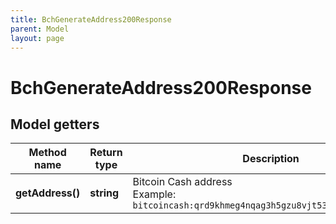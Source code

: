 ```yaml
---
title: BchGenerateAddress200Response
parent: Model
layout: page
---
```


# BchGenerateAddress200Response

## Model getters

Method name | Return type | Description | Notes
------------ | ------------- | ------------- | -------------
**getAddress()** | **string** | Bitcoin Cash address <br>Example: `bitcoincash:qrd9khmeg4nqag3h5gzu8vjt537pm7le85lcauzezc` | [optional]

